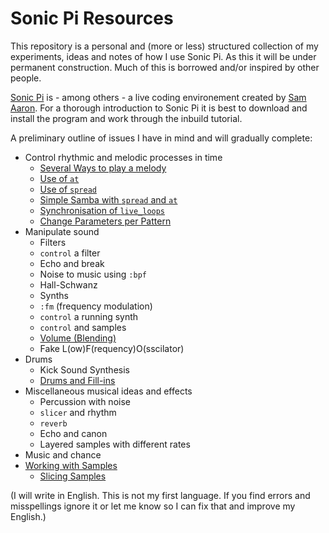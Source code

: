 # Sonic Pi Resources

This repository is a personal and (more or less) structured collection of my experiments, ideas and notes of how I use Sonic Pi. As this it will be under permanent construction. Much of this is borrowed and/or inspired by other people.

[Sonic Pi](http://sonic-pi.net/) is - among others - a live coding environement created by [Sam Aaron](https://github.com/samaaron/). For a thorough introduction to Sonic Pi it is best to download and install the program and work through the inbuild tutorial.

A preliminary outline of issues I have in mind and will gradually complete:

* Control rhythmic and melodic processes in time
  * [Several Ways to play a melody](https://github.com/mbutz/sonic-pi-resources/blob/master/control_rhythmic_and_melodic_processes)
  * [Use of `at`](https://github.com/mbutz/sonic-pi-resources/blob/master/control_rhythmic_and_melodic_processes/use-of-at.rb)
  * [Use of `spread`](https://github.com/mbutz/sonic-pi-resources/blob/master/control_rhythmic_and_melodic_processes/use-of-spread.rb)
  * [Simple Samba with `spread` and `at`](https://github.com/mbutz/sonic-pi-resources/blob/master/control_rhythmic_and_melodic_processes/samba-with-spread-and-at.rb)
  * [Synchronisation of `live_loops`](https://github.com/mbutz/sonic-pi-resources/blob/master/control_rhythmic_and_melodic_processes/synchronisation-of-live-loops.rb)
  * [Change Parameters per Pattern](https://github.com/mbutz/sonic-pi-resources/blob/master/control_rhythmic_and_melodic_processes/change-params-per-pattern.rb)
* Manipulate sound
  * Filters
   * `control` a filter
   * Echo and break
   * Noise to music using `:bpf`
   * Hall-Schwanz
  * Synths
  * `:fm` (frequency modulation)
  * `control` a running synth
  * `control` and samples
  * [Volume (Blending)]((https://github.com/mbutz/sonic-pi-resources/blob/master/blending.rb))
  * Fake L(ow)F(requency)O(sscilator)
* Drums
   * Kick Sound Synthesis
   * [Drums and Fill-ins](https://github.com/mbutz/sonic-pi-resources/blob/master/working_with_samples/drum-loops-with-fill-ins.rb)
* Miscellaneous musical ideas and effects
  * Percussion with noise
  * `slicer` and rhythm
  * `reverb`
  * Echo and canon
  * Layered samples with different rates
* Music and chance
* [Working with Samples](https://github.com/mbutz/sonic-pi-resources/blob/master/working_with_samples)
  * [Slicing Samples](https://github.com/mbutz/sonic-pi-resources/blob/master/working_with_samples/slicing_samples.rb)

(I will write in English. This is not my first language. If you find errors and misspellings ignore it or let me know so I can fix that and improve my English.)
